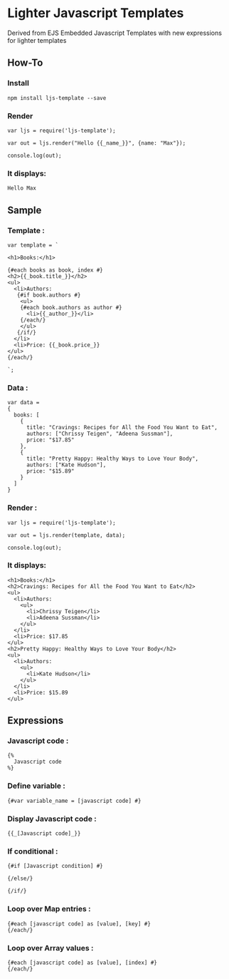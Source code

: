 Lighter Javascript Templates
============================

Derived from EJS Embedded Javascript Templates with new expressions for lighter templates

## How-To

### Install
```
npm install ljs-template --save
```

### Render
```
var ljs = require('ljs-template');

var out = ljs.render("Hello {{_name_}}", {name: "Max"});

console.log(out);
```

### It displays:
```
Hello Max
```

## Sample

### Template :
```
var template = `

<h1>Books:</h1>

{#each books as book, index #}
<h2>{{_book.title_}}</h2>
<ul>
  <li>Authors:
   {#if book.authors #}
    <ul>
    {#each book.authors as author #}
      <li>{{_author_}}</li>
    {/each/}
    </ul>
   {/if/}
  </li>
  <li>Price: {{_book.price_}}
</ul>
{/each/}

`;
```

### Data :
```
var data =
{
  books: [
    {
      title: "Cravings: Recipes for All the Food You Want to Eat",
      authors: ["Chrissy Teigen", "Adeena Sussman"],
      price: "$17.85"
    },
    {
      title: "Pretty Happy: Healthy Ways to Love Your Body",
      authors: ["Kate Hudson"],
      price: "$15.89"
    }
  ]
}
```

### Render :
```
var ljs = require('ljs-template');

var out = ljs.render(template, data);

console.log(out);
```

### It displays:
```
<h1>Books:</h1>
<h2>Cravings: Recipes for All the Food You Want to Eat</h2>
<ul>
  <li>Authors:
    <ul>
      <li>Chrissy Teigen</li>
      <li>Adeena Sussman</li>
    </ul>
  </li>
  <li>Price: $17.85
</ul>
<h2>Pretty Happy: Healthy Ways to Love Your Body</h2>
<ul>
  <li>Authors:
    <ul>
      <li>Kate Hudson</li>
    </ul>
  </li>
  <li>Price: $15.89
</ul>
```

## Expressions

### Javascript code :
```
{%
  Javascript code
%}
```

### Define variable :
```
{#var variable_name = [javascript code] #}
```

### Display Javascript code :
```
{{_[Javascript code]_}}
```

### If conditional :
```
{#if [Javascript condition] #}

{/else/}

{/if/}
```

### Loop over Map entries :
```
{#each [javascript code] as [value], [key] #}
{/each/}
```

### Loop over Array values :
```
{#each [javascript code] as [value], [index] #}
{/each/}
```
